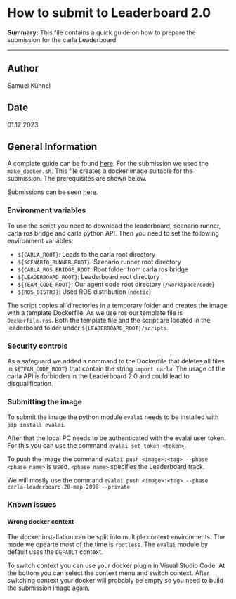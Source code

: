 # How to submit to Leaderboard 2.0

**Summary:** This file contains a quick guide on how to prepare the submission for the carla Leaderboard

---

## Author

Samuel Kühnel

## Date

01.12.2023

## General Information

A complete guide can be found [here](https://leaderboard.carla.org/submit/). For the submission we used the `make_docker.sh`. This file creates a docker image suitable for the submission. The prerequisites are shown below.

Submissions can be seen [here](https://eval.ai/web/challenges/challenge-page/2098/my-submission).

### Environment variables

To use the script you need to download the leaderboard, scenario runner, carla ros bridge and carla python API.
Then you need to set the following environment variables:

* ```${CARLA_ROOT}```: Leads to the carla root directory
* ```${SCENARIO_RUNNER_ROOT}```: Szenario runner root directory
* `${CARLA_ROS_BRIDGE_ROOT`: Root folder from carla ros bridge
* ```${LEADERBOARD_ROOT}```: Leaderboard root directory
* ```${TEAM_CODE_ROOT}```: Our agent code root directory (```/workspace/code```)
* ```${ROS_DISTRO}```: Used ROS distribution (```noetic```)

The script copies all directories in a temporary folder and creates the image with a template Dockerfile. As we use ros our template file is `Dockerfile.ros`. Both the template file and the script are located in the leaderboard folder under `${LEADERBOARD_ROOT}/scripts`.

### Security controls

As a safeguard we added a command to the Dockerfile that deletes all files in `${TEAM_CODE_ROOT}` that contain the string `import carla`. The usage of the carla API is forbidden in the Leaderboard 2.0 and could lead to disqualification.

### Submitting the image

To submit the image the python module `evalai` needs to be installed with `pip install evalai`.

After that the local PC needs to be authenticated with the evalai user token. For this you can use the command `evalai set_token <token>`.

To push the image the command `evalai push <image>:<tag> --phase <phase_name>` is used. `<phase_name>` specifies the Leaderboard track.

We will mostly use the command `evalai push <image>:<tag> --phase carla-leaderboard-20-map-2098 --private`

### Known issues

#### Wrong docker context

The docker installation can be split into multiple context environments. The mode we opearte most of the time is `rootless`. The `evalai` module by default uses the `DEFAULT` context.

To switch context you can use your docker plugin in Visual Studio Code. At the bottom you can select the context menu and switch context. After switching context your docker will probably be empty so you need to build the submission image again.
